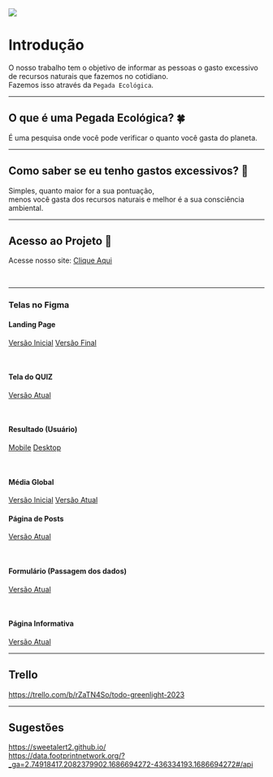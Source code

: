 <img src= "http://img.shields.io/static/v1?label=STATUS&message=EM%20DESENVOLVIMENTO&color=GREEN&style=for-the-badge"/>


# Introdução
O nosso trabalho tem o objetivo de informar as pessoas o gasto excessivo de recursos naturais que fazemos no cotidiano.<br>
Fazemos isso através da `Pegada Ecológica`. 

<hr>


## O que é uma Pegada Ecológica? 🍀
É uma pesquisa onde você pode verificar o quanto você gasta do planeta.

<hr>


## Como saber se eu tenho gastos excessivos? :eyes:
Simples, quanto maior for a sua pontuação,<br>menos você gasta dos recursos naturais e melhor é a sua consciência ambiental.

<hr>


## Acesso ao Projeto :file_folder:
Acesse nosso site: <a href="https:\\www.greenlight.dev.br" >Clique Aqui</a> 

<br>
<hr>

### Telas no Figma

#### Landing Page
<a href="https://www.figma.com/file/54dewYGjocdFVafZdo2jc4/pegadaecologicadesign2?t=uONlpmsG1vRaZQpU-1">Versão Inicial</a>
<a href="https://www.figma.com/proto/uwZZIuz3VS89PIZ1s5svam?type=design&node-id=0-1&mode=design&t=JVeF9x6wm2cBh9vv-6">Versão Final</a>

<br>

#### Tela do QUIZ
<a href="https://www.figma.com/file/LsCciXBSi0DoScpJfKoVp5/telaQuiz?t=m7s8e31eRGFU9Vuk-6">Versão Atual</a>

<br>

#### Resultado (Usuário)
<a href="https://www.figma.com/file/se9WVH5Qd3Jrmm5uYTLrqD/telaResultado?t=43FOucxhTTwxQd7s-6">Mobile</a>
<a href="https://www.figma.com/file/2XhOivcv7RESh5zP8FezyW/Untitled?node-id=1-2&t=oLFZv6aLeCi3neow-0">Desktop</a>

<br>

#### Média Global
<a href="https://www.figma.com/file/2XhOivcv7RESh5zP8FezyW/resultado-dados?t=IQ7PWx1oSxs4fTF4-6">Versão Inicial</a>
<a href="https://www.figma.com/proto/pZmyB8fUsQ73fIpFKIxXJz?type=design&node-id=0-1&mode=design&t=JVeF9x6wm2cBh9vv-6">Versão Atual</a>

#### Página de Posts
<a href="https://www.figma.com/file/cznf0jQXlD4E4lLFw2LnJ7/postsPagina?node-id=0%3A1&t=kpEja2bHoXCWLRQ7-1">Versão Atual</a>

<br>

#### Formulário (Passagem dos dados)
<a href="https://www.figma.com/file/GkEnDHEwbG40YVton0AirD/telaEmail?type=design&t=1GFtNIXddfg4zfGC-6">Versão Atual</a>

<br>

#### Página Informativa
<a href="https://www.figma.com/proto/DTXztmvX76KSxXwP7cux8f?type=design&node-id=0-1&mode=design&t=JVeF9x6wm2cBh9vv-6">Versão Atual</a>

<hr>

## Trello
https://trello.com/b/rZaTN4So/todo-greenlight-2023

<hr>

## Sugestões
https://sweetalert2.github.io/ 
<br>
https://data.footprintnetwork.org/?_ga=2.74918417.2082379902.1686694272-436334193.1686694272#/api


